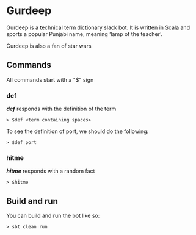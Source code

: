 # Gurdeep

Gurdeep is a technical term dictionary slack bot.
It is written in Scala and sports a popular Punjabi name, meaning ‘lamp of the teacher’.

Gurdeep is also a fan of star wars

## Commands

All commands start with a "$" sign

### def

***def*** responds with the definition of the term

    > $def <term containing spaces>
    
To see the definition of port, we should do the following:
   
    > $def port

### hitme

***hitme*** responds with a random fact

    > $hitme

## Build and run

You can build and run the bot like so:

    > sbt clean run